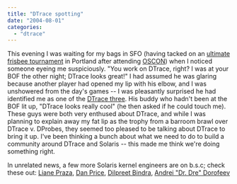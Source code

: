 ```yaml
---
title: "DTrace spotting"
date: "2004-08-01"
categories: 
  - "dtrace"
---
```


This evening I was waiting for my bags in SFO (having tacked on an [ultimate frisbee tournament](http://www.portlandultimate.org/calendar_kleinman.html) in Portland after attending [OSCON](http://conferences.oreillynet.com/os2004/)) when I noticed someone eyeing me suspiciously. "You work on DTrace, right? I was at your BOF the other night; DTrace looks great!" I had assumed he was glaring because another player had opened my lip with his elbow, and I was unshowered from the day's games -- I was pleasantly surprised he had identified me as one of the [DTrace three](http://blogs.sun.com/bmc). His buddy who hadn't been at the BOF lit up, "DTrace looks really cool" (he then asked if he could touch me). These guys were both very enthused about DTrace, and while I was planning to explain away my fat lip as the trophy from a barroom brawl over DTrace v. DProbes, they seemed too pleased to be talking about DTrace to bring it up. I've been thinking a bunch about what we need to do to build a community around DTrace and Solaris -- this made me think we're doing something right.

In unrelated news, a few more Solaris kernel engineers are on b.s.c; check these out: [Liane Praza](http://blogs.sun.com/lianep), [Dan Price](http://blogs.sun.com/dp), [Dilpreet Bindra](http://blogs.sun.com/roller/page/dilpreet), [Andrei "Dr. Dre" Dorofeev](http://blogs.sun.com/andrei)
